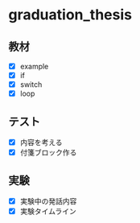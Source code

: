 # graduation_thesis

## 教材
- [x] example
- [x] if
- [x] switch
- [x] loop

## テスト
- [x] 内容を考える
- [x] 付箋ブロック作る

## 実験
- [x] 実験中の発話内容
- [x] 実験タイムライン
